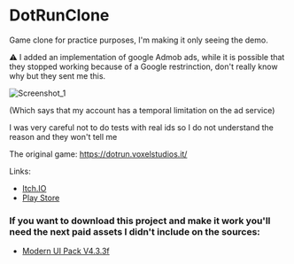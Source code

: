 # DotRunClone
Game clone for practice purposes, I'm making it only seeing the demo.

⚠️ I added an implementation of google Admob ads, while it is possible that they stopped working because of a Google restrinction, don't really know why but they sent me this.

![Screenshot_1](https://user-images.githubusercontent.com/23379391/122426947-f655f200-cf90-11eb-96b7-0aa39cedf24a.png)

(Which says that my account has a temporal limitation on the ad service)

I was very careful not to do tests with real ids so I do not understand the reason and they won't tell me


The original game: https://dotrun.voxelstudios.it/

Links:
* [Itch.IO](https://mariozombiekill.itch.io/runner-dots)
* [Play Store](https://play.google.com/store/apps/details?id=com.mariopinto.DotRun)

### If you want to download this project and make it work you'll need the next paid assets I didn't include on the sources:

* [Modern UI Pack V4.3.3f](https://assetstore.unity.com/packages/tools/gui/modern-ui-pack-150824)
